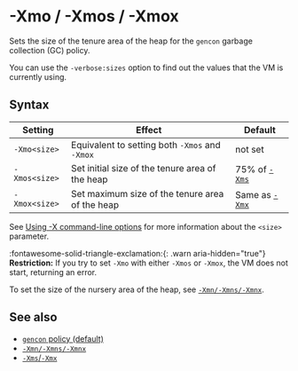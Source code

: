 <!--
* Copyright (c) 2017, 2024 IBM Corp. and others
*
* This program and the accompanying materials are made
* available under the terms of the Eclipse Public License 2.0
* which accompanies this distribution and is available at
* https://www.eclipse.org/legal/epl-2.0/ or the Apache
* License, Version 2.0 which accompanies this distribution and
* is available at https://www.apache.org/licenses/LICENSE-2.0.
*
* This Source Code may also be made available under the
* following Secondary Licenses when the conditions for such
* availability set forth in the Eclipse Public License, v. 2.0
* are satisfied: GNU General Public License, version 2 with
* the GNU Classpath Exception [1] and GNU General Public
* License, version 2 with the OpenJDK Assembly Exception [2].
*
* [1] https://www.gnu.org/software/classpath/license.html
* [2] https://openjdk.org/legal/assembly-exception.html
*
* SPDX-License-Identifier: EPL-2.0 OR Apache-2.0 OR GPL-2.0-only WITH Classpath-exception-2.0 OR GPL-2.0-only WITH OpenJDK-assembly-exception-1.0
-->

# -Xmo / -Xmos / -Xmox

Sets the size of the tenure area of the heap for the `gencon` garbage collection (GC) policy.

You can use the `-verbose:sizes` option to find out the values that the VM is currently using.

## Syntax

| Setting       | Effect                                            | Default                   |
|---------------|---------------------------------------------------|---------------------------|
| `-Xmo<size>`  | Equivalent to setting both `-Xmos` and `-Xmox`    | not set                   |            |
| `-Xmos<size>` | Set initial size of the tenure area of the heap   | 75% of [`-Xms`](xms.md)   |
| `-Xmox<size>` | Set maximum size of the tenure area of the heap   | Same as [`-Xmx`](xms.md)  |

See [Using -X command-line options](x_jvm_commands.md) for more information about the `<size>` parameter.

:fontawesome-solid-triangle-exclamation:{: .warn aria-hidden="true"} **Restriction:** If you try to set `-Xmo` with either `-Xmos` or `-Xmox`, the VM does not start, returning an error.

To set the size of the nursery area of the heap, see [`-Xmn/-Xmns/-Xmnx`](xmn.md).

## See also

- [`gencon` policy (default)](gc.md#gencon-policy-default)
- [`-Xmn/-Xmns/-Xmnx`](xmn.md)
- [`-Xms`/`-Xmx`](xms.md)

<!-- ==== END OF TOPIC ==== xmo.md ==== -->
<!-- ==== END OF TOPIC ==== xmos.md ==== -->
<!-- ==== END OF TOPIC ==== xmox.md ==== -->
